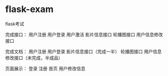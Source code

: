# flask-exam
flask考试

完成接口：
    用户注册
    用户登录
    用户激活
    影片信息接口
    轮播图接口
    用户信息修改接口
	
完成文档：
    用户注册
    用户登录
    影片信息接口（完成一半）
    轮播图接口
    用户信息修改接口（未完成，半成品）
    
页面展示：
    登录
    注册
    首页
    用户修改信息
